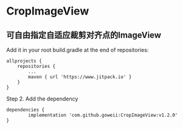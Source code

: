 # CropImageView
## 可自由指定自适应裁剪对齐点的ImageView

Add it in your root build.gradle at the end of repositories:

	allprojects {
		repositories {
			...
			maven { url 'https://www.jitpack.io' }
		}
	}
Step 2. Add the dependency

	dependencies {
	        implementation 'com.github.goweii:CropImageView:v1.2.0'
	}
